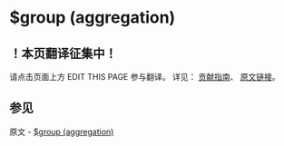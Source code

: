 # $group (aggregation)

## ！本页翻译征集中！

请点击页面上方 EDIT THIS PAGE 参与翻译。
详见：
[贡献指南]( https://github.com/JinMuInfo/MongoDB-Manual-zh/blob/master/CONTRIBUTING.md )、
[原文链接](  https://docs.mongodb.com/manual/reference/operator/aggregation/group/  )。

## 参见

原文 - [$group (aggregation)]( https://docs.mongodb.com/manual/reference/operator/aggregation/group/ )

